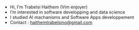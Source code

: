 -  Hi, I’m Trabelsi Haithem (Vim enjoyer)
-  I’m interested in software developping and data science
-  I studied AI machanisms and Software Apps developpement
-  Contact : haithemtrabelsino@gmail.com
